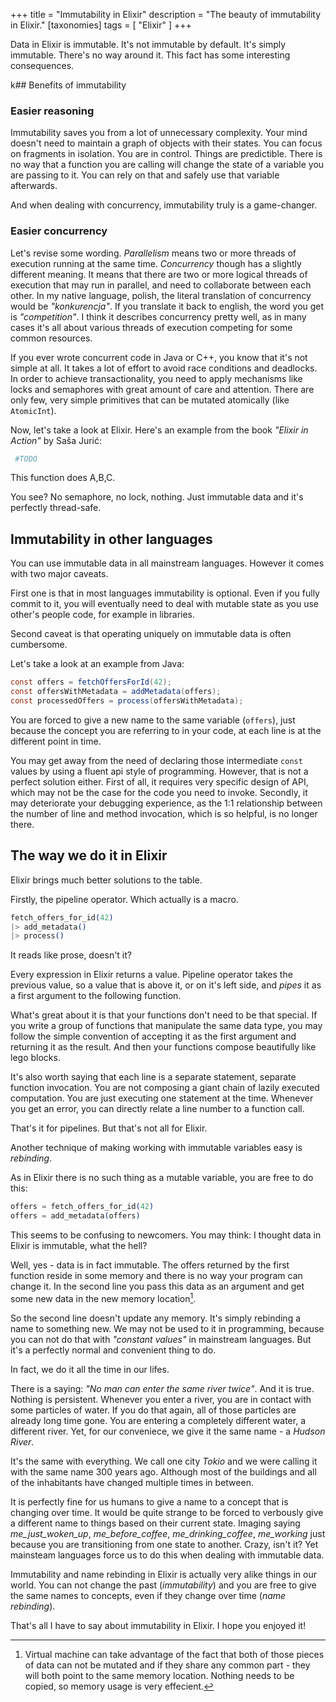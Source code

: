 +++
title = "Immutability in Elixir"
description = "The beauty of immutability in Elixir."
[taxonomies]
tags = [ "Elixir" ]
+++

Data in Elixir is immutable. It's not immutable by default. It's simply immutable. There's no way around it. This fact has some interesting consequences.

k## Benefits of immutability

### Easier reasoning

Immutability saves you from a lot of unnecessary complexity. Your mind doesn't need to maintain a graph of objects with their states. You can focus on fragments in isolation. You are in control. Things are predictible. There is no way that a function you are calling will change the state of a variable you are passing to it. You can rely on that and safely use that variable afterwards.

And when dealing with concurrency, immutability truly is a game-changer.

### Easier concurrency

Let's revise some wording. _Parallelism_ means two or more threads of execution running at the same time. _Concurrency_ though has a slightly different meaning. It means that there are two or more logical threads of execution that may run in parallel, and need to collaborate between each other. In my native language, polish, the literal translation of concurrency would be _"konkurencja"_. If you translate it back to english, the word you get is _"competition"_. I think it describes concurrency pretty well, as in many cases it's all about various threads of execution competing for some common resources.

If you ever wrote concurrent code in Java or C++, you know that it's not simple at all. It takes a lot of effort to avoid race conditions and deadlocks. In order to achieve transactionality, you need to apply mechanisms like locks and semaphores with great amount of care and attention. There are only few, very simple primitives that can be mutated atomically (like `AtomicInt`).

Now, let's take a look at Elixir. Here's an example from the book _"Elixir in Action"_ by Saša Jurić:

```ex
 #TODO
```


This function does A,B,C.

You see? No semaphore, no lock, nothing. Just immutable data and it's perfectly thread-safe.

## Immutability in other languages

You can use immutable data in all mainstream languages. However it comes with two major caveats.

First one is that in most languages immutability is optional. Even if you fully commit to it, you will eventually need to deal with mutable state as you use other's people code, for example in libraries.

Second caveat is that operating uniquely on immutable data is often cumbersome.

Let's take a look at an example from Java:

```java
const offers = fetchOffersForId(42);
const offersWithMetadata = addMetadata(offers);
const processedOffers = process(offersWithMetadata);
```

You are forced to give a new name to the same variable (`offers`), just because the concept you are referring to in your code, at each line is at the different point in time.

You may get away from the need of declaring those intermediate `const` values by using a fluent api style of programming. However, that is not a perfect solution either. First of all, it requires very specific design of API, which may not be the case for the code you need to invoke. Secondly, it may deteriorate your debugging experience, as the 1:1 relationship between the number of line and method invocation, which is so helpful, is no longer there.

## The way we do it in Elixir

Elixir brings much better solutions to the table.

Firstly, the pipeline operator. Which actually is a macro.

```elixir
fetch_offers_for_id(42)
|> add_metadata()
|> process()
```

It reads like prose, doesn't it?

Every expression in Elixir returns a value. Pipeline operator takes the previous value, so a value that is above it, or on it's left side, and _pipes_ it as a first argument to the following function.

What's great about it is that your functions don't need to be that special. If you write a group of functions that manipulate the same data type, you may follow the simple convention of accepting it as the first argument and returning it as the result. And then your functions compose beautifully like lego blocks.

It's also worth saying that each line is a separate statement, separate function invocation. You are not composing a giant chain of lazily executed computation. You are just executing one statement at the time. Whenever you get an error, you can directly relate a line number to a function call.

That's it for pipelines. But that's not all for Elixir.

Another technique of making working with immutable variables easy is _rebinding_.

As in Elixir there is no such thing as a mutable variable, you are free to do this:

```elixir
offers = fetch_offers_for_id(42)
offers = add_metadata(offers)
```

This seems to be confusing to newcomers. You may think: I thought data in Elixir is immutable, what the hell?

Well, yes - data is in fact immutable. The offers returned by the first function reside in some memory and there is no way your program can change it. In the second line you pass this data as an argument and get some new data in the new memory location[^1].

So the second line doesn't update any memory. It's simply rebinding a name to something new.
We may not be used to it in programming, because you can not do that with _"constant values"_ in mainstream languages. But it's a perfectly normal and convenient thing to do.

In fact, we do it all the time in our lifes.

There is a saying: _"No man can enter the same river twice"_. And it is true. Nothing is persistent. Whenever you enter a river, you are in contact with some particles of water. If you do that again, all of those particles are already long time gone. You are entering a completely different water, a different river. Yet, for our conveniece, we give it the same name - a _Hudson River_.

It's the same with everything. We call one city _Tokio_ and we were calling it with the same name 300 years ago. Although most of the buildings and all of the inhabitants have changed multiple times in between.

It is perfectly fine for us humans to give a name to a concept that is changing over time.
It would be quite strange to be forced to verbously give a different name to things based on their current state. Imaging saying _me_just_woken_up_, _me_before_coffee_, _me_drinking_coffee_, _me_working_ just because you are transitioning from one state to another. Crazy, isn't it? Yet mainsteam languages force us to do this when dealing with immutable data.

Immutability and name rebinding in Elixir is actually very alike things in our world. You can not change the past (_immutability_) and you are free to give the same names to concepts, even if they change over time (_name rebinding_).

That's all I have to say about immutability in Elixir. I hope you enjoyed it!

[^1]: Virtual machine can take advantage of the fact that both of those pieces of data can not be mutated and if they share any common part - they will both point to the same memory location. Nothing needs to be copied, so memory usage is very effecient.
